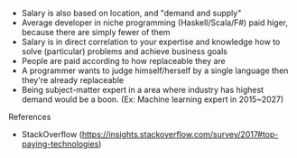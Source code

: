 * Salary is also based on location, and "demand and supply"
* Average developer in niche programming (Haskell/Scala/F#) paid higer, because there are simply fewer of them
* Salary is in direct correlation to your expertise and knowledge how to solve (particular) problems and achieve business goals
* People are paid according to how replaceable they are
* A programmer wants to judge himself/herself by a single language then they're already replaceable
* Being subject-matter expert in a area where industry has highest demand would be a boon. (Ex: Machine learning expert in 2015~2027)

References 
* StackOverflow (https://insights.stackoverflow.com/survey/2017#top-paying-technologies)